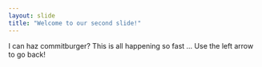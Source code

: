 ```yaml
---
layout: slide
title: "Welcome to our second slide!"
---
```


I can haz commitburger?
This is all happening so fast ...
Use the left arrow to go back!

